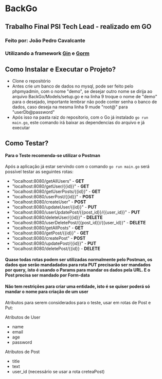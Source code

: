 # BackGo
## Trabalho Final PSI Tech Lead - realizado em GO
### Feito por: João Pedro Cavalcante
### Utilizando a framework [Gin](https://github.com/gin-gonic/gin) e [Gorm](https://github.com/go-gorm/gorm)

## Como Instalar e Executar o Projeto?
* Clone o repositório
* Antes crie um banco de dados no mysql, pode ser feito pelo phpmyadmin, com o nome "demo", se desejar outro nome se
dirija ao arquivo BackGo/Models/setup.go e na linha 9 troque o nome de "demo" para o desejado, importante lembrar
não pode conter senha o banco de dados, caso deseja na mesma linha 9 mude "root@" para "userDb@password"
* Após isso na pasta raiz do repositorio, com o Go já instalado `go run main.go`, este comando irá baixar as
dependencias do arquivo e já executar

## Como Testar?
#### Para o Teste recomenda-se utilizar o Postman

Após a aplicação já estar servindo com o comando `go run main.go` será possível testar as seguintes rotas:

* "localhost:8080/getAllUsers" - **GET**
* "localhost:8080/getUser/{{id}}" - **GET**
* "localhost:8080/getUserPosts/{{id}}" - **GET**
* "localhost:8080/userPost/{{id}}" - **POST**
* "localhost:8080/createUser" - **POST**
* "localhost:8080/updateUser/{{id}}" - **PUT**
* "localhost:8080/userUpdatePost/{{post_id}}/{{user_id}}" - **PUT**
* "localhost:8080/deleteUser/{{id}}" - **DELETE**
* "localhost:8080/userDeletePost/{{post_id}}/{{user_id}}" - **DELETE**
* "localhost:8080/getAllPosts" - **GET**
* "localhost:8080/getPost/{{id}}" - **GET**
* "localhost:8080/createPost" - **POST**
* "localhost:8080/updatePost/{{id}}" - **PUT**
* "localhost:8080/deletePost/{{id}} - **DELETE**

#### Quase todas rotas podem ser utilizadas normalmente pelo Postman, os dados que serão mandadados para rota PUT precisarão ser mandados por query, isto é usando o Params para mandar os dados pela URL. E o Post precisa ser mandado por Form-data
#### Não tem restrições para criar uma entidade, isto é se quiser poderá só mandar o nome para criação de um user

Atributos para serem considerados para o teste, usar em rotas de Post e Put:

Atributos de User
* name
* email
* age
* password

Atributos de Post
* title
* text
* user_id (necessário se usar a rota creteaPost)
